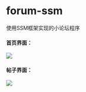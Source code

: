# forum-ssm
使用SSM框架实现的小论坛程序

#### 首页界面：

![](http://images.cnblogs.com/cnblogs_com/zawier/998251/o_1.PNG)



#### 帖子界面：

![](http://images.cnblogs.com/cnblogs_com/zawier/998251/o_2.png)